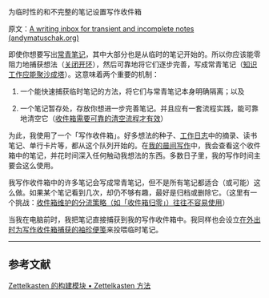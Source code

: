 为临时性的和不完整的笔记设置写作收件箱

原文：[A writing inbox for transient and incomplete notes (andymatuschak.org)](https://notes.andymatuschak.org/z5aJUJcSbxuQxzHr2YvaY4cX5TuvLQT7r27Dz)

即使你想要写出[常青笔记](https://notes.andymatuschak.org/z4SDCZQeRo4xFEQ8H4qrSqd68ucpgE6LU155C)，其中大部分也是从临时的笔记开始的。所以你应该能零阻力地捕获想法（[关闭开环](https://notes.andymatuschak.org/z8d4eJNaKrVDGTFpqRnQUPRkexB7K6XbcffAV)），然后可靠地将它们逐步完善，写成常青笔记（[知识工作应能聚沙成塔](https://notes.andymatuschak.org/z6UDDkom8Aifg6mLdjT1sPtbMBweCmpyTwmJT)）。这意味着两个重要的机制：

1. 一个能快速捕获临时笔记的方法，将它们与常青笔记本身明确隔离；以及

2. 一个笔记暂存处，存放你想进一步完善笔记。并且应有一套流程实践，能可靠地清空它（[收件箱需要可靠的清空流程才有效](https://notes.andymatuschak.org/z5tiFxnNKMZCnc8G9R1N51L5hknyRGmyCQx18)）

为此，我使用了一个「写作收件箱」。好多想法的种子、[工作日志](https://notes.andymatuschak.org/z28QkpK3vRKQTacjFDfGYBhCXHqHuVWJzny9)中的摘录、读书笔记、单行卡片等，都从这个队列开始的。在[我的晨间写作](https://notes.andymatuschak.org/zVFGpprS64TzmKGNzGxq9FiCDnAnCPwRU5T)中，我会查看这个收件箱中的笔记，并花时间深入任何触动我想法的东西。多数日子里，我的写作时间主要会这么使用。

我写作收件箱中的许多笔记会写成常青笔记，但不是所有笔记都适合（或可能）这么做。如果某个笔记看到几次，却仍不够有趣，最好是归档或删除它。（这里有一个挑战：[收件箱维护的分流策略（如「收件箱归零」）往往不容易使用](https://notes.andymatuschak.org/z8aZybuJJopS5fL7TnPou2JcmCsBUJeqirbBh)）

当我在电脑前时，我把笔记直接捕获到我的写作收件箱中。我同样也会设立[在外出时为写作收件箱捕获的袖珍便笺](https://notes.andymatuschak.org/z5FKgZAnMhS73t9kenbVUYx23CHSQAE1gKxVf)来投喂临时笔记。

------

## 参考文献

[Zettelkasten 的构建模块 • Zettelkasten 方法](https://zettelkasten.de/posts/zettelkasten-building-blocks/)